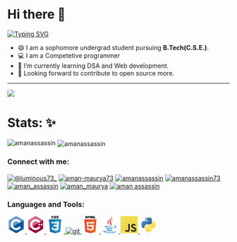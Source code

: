 # Hi there 👋

[![Typing SVG](https://readme-typing-svg.herokuapp.com?color=40EDF7&lines=This+is+Aman+Maurya)](https://git.io/typing-svg)


<!-- <img src="https://github.com/Aryan-Srivastava/Aryan-Srivastava/blob/main/monkey.gif" alt="coding monke" width="380" class="center"/> -->

- 😄 I am a sophomore undergrad student pursuing **B.Tech(C.S.E.)**.
- 💻 I am a Competetive programmer
- 🌱 I’m currently learning DSA and Web development.
- 🎯 Looking forward to contribute to open source more.

***

![](https://komarev.com/ghpvc/?username=AmanAssassin&color=blue)



# Stats: ✨
<p><img align="left" src="https://github-readme-stats.vercel.app/api/top-langs?username=amanassassin&show_icons=true&locale=en&layout=compact&theme=tokyonight" alt="amanassassin" /></p> 

<p>&nbsp;<img align="center" src="https://github-readme-stats.vercel.app/api?username=amanassassin&show_icons=true&locale=en&theme=tokyonight" alt="amanassassin" /></p>




<h3 align="left">Connect with me:</h3>
<p align="left">
<a href="https://twitter.com/luminous73_" target="blank"><img align="center" src="https://raw.githubusercontent.com/rahuldkjain/github-profile-readme-generator/master/src/images/icons/Social/twitter.svg" alt="@luminous73_" height="30" width="40" /></a>
<a href="https://www.linkedin.com/in/aman-maurya73/" target="blank"><img align="center" src="https://raw.githubusercontent.com/rahuldkjain/github-profile-readme-generator/master/src/images/icons/Social/linked-in-alt.svg" alt="aman-maurya73" height="30" width="40" /></a>
<a href="https://www.codechef.com/users/amanassassin" target="blank"><img align="center" src="https://cdn.jsdelivr.net/npm/simple-icons@3.1.0/icons/codechef.svg" alt="amanassassin" height="30" width="40" /></a>
<a href="https://www.hackerrank.com/amanassassin73" target="blank"><img align="center" src="https://raw.githubusercontent.com/rahuldkjain/github-profile-readme-generator/master/src/images/icons/Social/hackerrank.svg" alt="amanassassin73" height="30" width="40" /></a>
<a href="https://codeforces.com/profile/aman_assassin" target="blank"><img align="center" src="https://cdn.jsdelivr.net/npm/simple-icons@3.0.1/icons/codeforces.svg" alt="aman_assassin" height="30" width="40" /></a>
<a href="https://www.leetcode.com/aman_maurya" target="blank"><img align="center" src="https://raw.githubusercontent.com/rahuldkjain/github-profile-readme-generator/master/src/images/icons/Social/leet-code.svg" alt="aman_maurya" height="30" width="40" /></a>
<a href="https://auth.geeksforgeeks.org/user/aman assassin" target="blank"><img align="center" src="https://raw.githubusercontent.com/rahuldkjain/github-profile-readme-generator/master/src/images/icons/Social/geeks-for-geeks.svg" alt="aman assassin" height="30" width="40" /></a>
</p>

<h3 align="left">Languages and Tools:</h3>
<p align="left"> <a href="https://www.cprogramming.com/" target="_blank"> <img src="https://raw.githubusercontent.com/devicons/devicon/master/icons/c/c-original.svg" alt="c" width="40" height="40"/> </a> <a href="https://www.w3schools.com/cpp/" target="_blank"> <img src="https://raw.githubusercontent.com/devicons/devicon/master/icons/cplusplus/cplusplus-original.svg" alt="cplusplus" width="40" height="40"/> </a> <a href="https://www.w3schools.com/css/" target="_blank"> <img src="https://raw.githubusercontent.com/devicons/devicon/master/icons/css3/css3-original-wordmark.svg" alt="css3" width="40" height="40"/> </a> <a href="https://git-scm.com/" target="_blank"> <img src="https://www.vectorlogo.zone/logos/git-scm/git-scm-icon.svg" alt="git" width="40" height="40"/> </a> <a href="https://www.w3.org/html/" target="_blank"> <img src="https://raw.githubusercontent.com/devicons/devicon/master/icons/html5/html5-original-wordmark.svg" alt="html5" width="40" height="40"/> </a> <a href="https://www.java.com" target="_blank"> <img src="https://raw.githubusercontent.com/devicons/devicon/master/icons/java/java-original.svg" alt="java" width="40" height="40"/> </a> <a href="https://developer.mozilla.org/en-US/docs/Web/JavaScript" target="_blank"> <img src="https://raw.githubusercontent.com/devicons/devicon/master/icons/javascript/javascript-original.svg" alt="javascript" width="40" height="40"/> </a> <a href="https://www.python.org" target="_blank"> <img src="https://raw.githubusercontent.com/devicons/devicon/master/icons/python/python-original.svg" alt="python" width="40" height="40"/> </a> </p>


